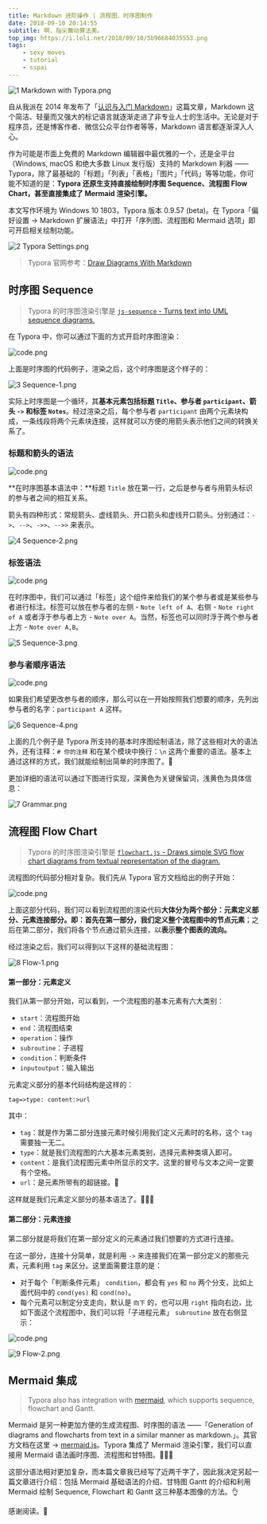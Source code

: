 ```yaml
---
title: Markdown 进阶操作 | 流程图、时序图制作
date: 2018-09-10 20:14:55
subtitle: 啊，指尖舞动算法美。
top_img: https://i.loli.net/2018/09/10/5b96684035553.png
tags:
    - sexy moves
    - tutorial
    - sspai
---
```


![1 Markdown with Typora.png](https://i.loli.net/2018/09/10/5b966095542c3.png)

自从我派在 2014 年发布了「[认识与入门 Markdown](https://sspai.com/post/25137)」这篇文章，Markdown 这个简洁、轻量而又强大的标记语言就逐渐走进了非专业人士的生活中。无论是对于程序员，还是博客作者、微信公众平台作者等等，Markdown 语言都逐渐深入人心。

作为可能是市面上免费的 Markdown 编辑器中最优雅的一个，还是全平台（Windows, macOS 和绝大多数 Linux 发行版）支持的 Markdown 利器 —— Typora，除了最基础的「标题」「列表」「表格」「图片」「代码」等等功能，你可能不知道的是：**Typora 还原生支持直接绘制时序图 Sequence、流程图 Flow Chart，**甚至**直接集成了 Mermaid 渲染引擎。**

本文写作环境为 Windows 10 1803，Typora 版本 0.9.57 (beta)。在 Typora「偏好设置 → Markdown 扩展语法」中打开「序列图、流程图和 Mermaid 选项」即可开启相关绘制功能。

![2 Typora Settings.png](https://i.loli.net/2018/09/10/5b9660b0a1ff3.png)

> Typora 官网参考：[Draw Diagrams With Markdown](https://support.typora.io/Draw-Diagrams-With-Markdown/)

## 时序图 Sequence

> Typora 的时序图渲染引擎是 [`js-sequence` - Turns text into UML sequence diagrams.](https://bramp.github.io/js-sequence-diagrams/#syntax)

在 Typora 中，你可以通过下面的方式开启时序图渲染：

![code.png](https://i.loli.net/2018/09/10/5b9663525d683.png)

上面是时序图的代码例子，渲染之后，这个时序图是这个样子的：

![3 Sequence-1.png](https://i.loli.net/2018/09/10/5b96613e8708f.png)

实际上时序图是一个循环，其**基本元素包括标题 `Title`、参与者 `participant`、箭头 `->` 和标签 `Notes`**。经过渲染之后，每个参与者 `participant` 由两个元素块构成，一条线段将两个元素块连接，这样就可以方便的用箭头表示他们之间的转换关系了。

### 标题和箭头的语法

![code.png](https://i.loli.net/2018/09/10/5b9663c41df18.png)

**在时序图基本语法中：**标题 `Title` 放在第一行，之后是参与者与用箭头标识的参与者之间的相互关系。

箭头有四种形式：常规箭头、虚线箭头、开口箭头和虚线开口箭头。分别通过：`->`、`-->`、`->>`、`-->>` 来表示。

![4 Sequence-2.png](https://i.loli.net/2018/09/10/5b9661553d5ea.png)

### 标签语法

![code.png](https://i.loli.net/2018/09/10/5b9663f6e7036.png)

在时序图中，我们可以通过「标签」这个组件来给我们的某个参与者或是某些参与者进行标注。标签可以放在参与者的左侧 - `Note left of A`、右侧 - `Note right of A` 或者浮于参与者上方 - `Note over A`。当然，标签也可以同时浮于两个参与者上方 - `Note over A,B`。

![5 Sequence-3.png](https://i.loli.net/2018/09/10/5b966168e5334.png)

### 参与者顺序语法

![code.png](https://i.loli.net/2018/09/10/5b966422a0f8f.png)

如果我们希望更改参与者的顺序，那么可以在一开始按照我们想要的顺序，先列出参与者的名字：`participant A` 这样。

![6 Sequence-4.png](https://i.loli.net/2018/09/10/5b9661789a6bd.png)

上面的几个例子是 Typora 所支持的基本时序图绘制语法，除了这些相对大的语法外，还有注释：`# 你的注释` 和在某个模块中换行：`\n` 这两个重要的语法。基本上通过这样的方式，我们就能绘制出简单的时序图了。🍻

更加详细的语法可以通过下图进行实现，深黄色为关键保留词，浅黄色为具体信息：

![7 Grammar.png](https://i.loli.net/2018/09/10/5b96619b6d8c9.png)

## 流程图 Flow Chart

> Typora 的时序图渲染引擎是 [`flowchart.js` - Draws simple SVG flow chart diagrams from textual representation of the diagram.](http://flowchart.js.org)

流程图的代码部分相对复杂。我们先从 Typora 官方文档给出的例子开始：

![code.png](https://i.loli.net/2018/09/10/5b966447ac1d6.png)

上面这部分代码，我们可以看到流程图的渲染代码**大体分为两个部分：元素定义部分、元素连接部分。**即：首先在第一部分，我们**定义整个流程图中的节点元素**；之后在第二部分，我们将各个节点通过箭头连接，以**表示整个图表的流向。**

经过渲染之后，我们可以得到以下这样的基础流程图：

![8 Flow-1.png](https://i.loli.net/2018/09/10/5b9661aa79bd2.png)

#### 第一部分：元素定义

我们从第一部分开始，可以看到，一个流程图的基本元素有六大类别：

- `start`：流程图开始
- `end`：流程图结束
- `operation`：操作
- `subroutine`：子进程
- `condition`：判断条件
- `inputoutput`：输入输出

元素定义部分的基本代码结构是这样的：

```gfm
tag=>type: content:>url
```

其中：

- `tag`：就是作为第二部分连接元素时候引用我们定义元素时的名称，这个 `tag` 需要独一无二。
- `type`：就是我们流程图的六大基本元素类别，选择元素种类填入即可。
- `content`：是我们流程图元素中所显示的文字。这里的冒号与文本之间一定要有个空格。
- `url`：是元素所带有的超链接。🔗

这样就是我们元素定义部分的基本语法了。🎉🎉🎉

#### 第二部分：元素连接

第二部分就是将我们在第一部分定义的元素通过我们想要的方式进行连接。

在这一部分，连接十分简单，就是利用 `->` 来连接我们在第一部分定义的那些元素，元素利用 `tag` 来区分。这里面需要注意的是：

- 对于每个「判断条件元素」 `condition`，都会有 `yes` 和 `no` 两个分支，比如上面代码中的 `cond(yes)` 和 `cond(no)`。
- 每个元素可以制定分支走向，默认是 `向下` 的，也可以用 `right` 指向右边，比如下面这个流程图中，我们可以将「子进程元素」 `subroutine` 放在右侧显示：

![code.png](https://i.loli.net/2018/09/10/5b96647b9b6fc.png)

![9 Flow-2.png](https://i.loli.net/2018/09/10/5b9661cb98988.png)

## Mermaid 集成

> Typora also has integration with [mermaid](https://knsv.github.io/mermaid/#mermaid), which supports sequence, flowchart and Gantt.

Mermaid 是另一种更加方便的生成流程图、时序图的语法 ——「Generation of diagrams and flowcharts from text in a similar manner as markdown.」。其官方文档在这里 → [mermaid.js](https://mermaidjs.github.io/)。Typora 集成了 Mermaid 渲染引擎，我们可以直接用 Mermaid 语法画时序图、流程图和甘特图。🎉🎉🎉

这部分语法相对更加复杂，而本篇文章我已经写了近两千字了，因此我决定另起一篇文章进行介绍：包括 Mermaid 基础语法的介绍、甘特图 Gantt 的介绍和利用 Mermaid 绘制 Sequence, Flowchart 和 Gantt 这三种基本图像的方法。👌

感谢阅读。🍻

